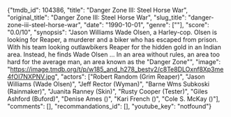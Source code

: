 {"tmdb_id": 104386, "title": "Danger Zone III: Steel Horse War", "original_title": "Danger Zone III: Steel Horse War", "slug_title": "danger-zone-iii-steel-horse-war", "date": "1990-10-01", "genre": [""], "score": "0.0/10", "synopsis": "Jason Williams Wade Olsen, a Harley-cop. Olsen is looking for Reaper, a murderer and a biker who has escaped from prison. With his team looking outlawbikers Reaper for the hidden gold in an Indian area. Instead, he finds Wade Olsen ... In an area without rules, an area too hard for the average man, an area known as the \"Danger Zone\"", "image": "https://image.tmdb.org/t/p/w185_and_h278_bestv2/c8Te8DLOxnf8Xp3me4fOI7NXPNV.jpg", "actors": ["Robert Random (Grim Reaper)", "Jason Williams (Wade Olsen)", "Jeff Rector (Wyman)", "Barne Wms Subkoski (Rainmaker)", "Juanita Ranney (Skin)", "Rusty Cooper (Tester)", "Giles Ashford (Buford)", "Denise Ames ()", "Kari French ()", "Cole S. McKay ()"], "comments": [], "recommandations_id": [], "youtube_key": "notfound"}
